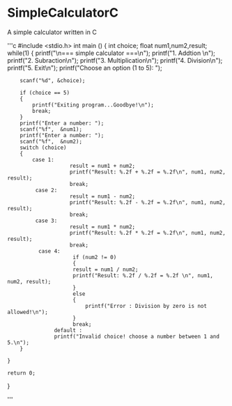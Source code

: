 # SimpleCalculatorC
A simple calculator written in C 

'''c
#include <stdio.h>
int main ()
{
    int choice;
    float num1,num2,result;
    while(1)
    {
        printf("\n=== simple calculator ===\n");
        printf("1.  Addtion \n");
        printf("2.  Subraction\n");
        printf("3.  Multiplication\n");
        printf("4.  Division\n");
        printf("5.  Exit\n");
        printf("Choose an option (1 to 5): ");
        
        scanf("%d", &choice);
        
        if (choice == 5)
        {
            printf("Exiting program...Goodbye!\n");
            break;
        }
        printf("Enter a number: ");
        scanf("%f",  &num1);
        printf("Enter a number: ");
        scanf("%f",  &num2);
        switch (choice)
        {
            case 1:
                        result = num1 + num2;
                        printf("Result: %.2f + %.2f = %.2f\n", num1, num2, result);
                        break;
             case 2:
                        result = num1 - num2;
                        printf("Result: %.2f - %.2f = %.2f\n", num1, num2, result);
                        break;
             case 3:
                        result = num1 * num2;
                        printf("Result: %.2f * %.2f = %.2f\n", num1, num2, result);
                        break;
              case 4:
                         if (num2 != 0)
                         {
                         result = num1 / num2;
                         printf("Result: %.2f / %.2f = %.2f \n", num1, num2, result);
                         }
                         else
                         {
                             printf("Error : Division by zero is not allowed!\n");
                         }
                         break;
                   default :
                   printf("Invalid choice! choose a number between 1 and 5.\n");
        }
        
    }
    
    return 0;
}

'''